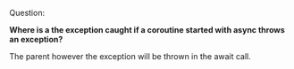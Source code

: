 Question:

**Where is a the exception caught if a coroutine started with async throws an exception?**

<div class="hint">
  The parent however the exception will be thrown in the await call.
</div>

